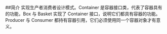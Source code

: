 ##简介
实现生产者消费者设计模式。Container 是容器接口类，代表了容器具有的功能，Box 与 Basket 实现了 Container 接口，说明它们都具有容器的功能。
Producer 与 Consumer 都持有容器引用，它们必须使用同一个容器对象才有意义。